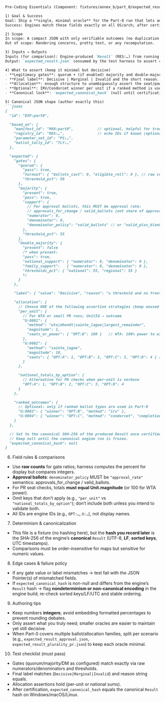 ````md
Pre-Coding Essentials (Component: fixtures/annex_b/part_0/expected_result.json, Version/FormulaID: VM-ENGINE v0) — 73/89

1) Goal & Success
Goal: Ship a **single, minimal oracle** for the Part-0 run that lets any engine compare its `Result` to fixed expectations (gates, allocations, final label) and, once certified, lock the canonical SHA-256 of the `Result`.
Success: Engines match these fields exactly on all OS/arch; after certification, `expected_canonical_hash` equals the SHA-256 of the canonical `Result` bytes (UTF-8, sorted keys, LF, UTC).

2) Scope
In scope: A compact JSON with only verifiable outcomes (no duplication of full `Result`).  
Out of scope: Rendering concerns, pretty text, or any recomputation.

3) Inputs → Outputs
Inputs (for comparison): Engine-produced `Result` (RES:…) from running Part-0 fixtures.  
Output: `expected_result.json` consumed by the test harness to assert correctness + (after certification) exact canonical hash.

4) What to assert (keep it minimal but decisive)
- **Legitimacy gates**: quorum + (if enabled) majority and double-majority, with raw numerators/denominators and thresholds.
- **Final label**: Decisive | Marginal | Invalid and the short reason.
- **Allocation**: enough structure to unambiguously assert the seat/power outcome. For PR, either per-unit allocations or national sums; for WTA, per-unit winner (100% power).
- **Optional**: IRV/Condorcet winner per unit if a ranked method is used (IDs only), tie policy note when relevant.
- **Canonical lock**: `expected_canonical_hash` (null until certification).

5) Canonical JSON shape (author exactly this)
```jsonc
{
  "id": "EXP:part0",

  "based_on": {
    "manifest_id": "MAN:part0",           // optional, helpful for traceability
    "registry_id": "REG:…",               // echo IDs if known (optional)
    "parameter_set_id": "PS:…",
    "ballot_tally_id": "TLY:…"
  },

  "expected": {
    "gates": {
      "quorum": {
        "pass": true,
        "turnout": { "ballots_cast": 0, "eligible_roll": 0 }, // raw counts
        "threshold_pct": 50
      },
      "majority": {
        "present": true,
        "pass": true,
        "support": {
          // For approval ballots, this MUST be approval rate:
          // approvals_for_change / valid_ballots (not share of approvals)
          "numerator": 0,
          "denominator": 0,
          "denominator_policy": "valid_ballots" // or "valid_plus_blank" or "approval_rate"
        },
        "threshold_pct": 55
      },
      "double_majority": {
        "present": false
        /* when present:
        "pass": true,
        "national_support": { "numerator": 0, "denominator": 0 },
        "family_support":   { "numerator": 0, "denominator": 0 },
        "thresholds_pct": { "national": 55, "regional": 55 }
        */
      }
    },

    "label": { "value": "Decisive", "reason": "≥ threshold and no frontier flags" },

    "allocation": {
      // Choose ONE of the following assertion strategies (keep unused key absent):
      "per_unit": {
        // For WTA or small PR runs; UnitId → outcome
        "U:0001": {
          "method": "wta|dhondt|sainte_lague|largest_remainder",
          "magnitude": 1,
          "seats_or_power": { "OPT:D": 100 }   // WTA: 100% power to winner
        },
        "U:0002": {
          "method": "sainte_lague",
          "magnitude": 10,
          "seats": { "OPT:A": 1, "OPT:B": 2, "OPT:C": 3, "OPT:D": 4 } // sums to magnitude
        }
      },

      "national_totals_by_option": {
        // Alternative for PR checks when per-unit is verbose
        "OPT:A": 1, "OPT:B": 2, "OPT:C": 3, "OPT:D": 4
      }
    },

    "ranked_outcomes": {
      // Optional: only if ranked ballot types are used in Part-0
      "U:0003": { "winner": "OPT:B", "method": "irv" },
      "U:0004": { "winner": "OPT:C", "method": "condorcet", "completion": "schulze" }
    }
  },

  // Set to the canonical SHA-256 of the produced Result once certified.
  // Keep null until the canonical engine run is frozen.
  "expected_canonical_hash": null
}
````

6. Field rules & comparisons

* Use **raw counts** for gate ratios; harness computes the percent for display but compares integers.
* **Approval ballots**: `denominator_policy` MUST be `"approval_rate"` semantics: approvals\_for\_change / valid\_ballots.
* For PR seat checks, totals **must equal Unit.magnitude** (or 100 for WTA power).
* Omit keys that don’t apply (e.g., `"per_unit"` vs `"national_totals_by_option"`); don’t include both unless you intend to validate both.
* All IDs are engine IDs (e.g., `OPT:…`, `U:…`), not display names.

7. Determinism & canonicalization

* This file is a fixture (no hashing here), but the **hash you record later** is the SHA-256 of the engine’s **canonical** `Result` (UTF-8, **LF**, **sorted keys**, UTC timestamps).
* Comparisons must be order-insensitive for maps but sensitive for numeric values.

8. Edge cases & failure policy

* If any gate value or label mismatches → test fail with the JSON Pointer(s) of mismatched fields.
* If `expected_canonical_hash` is non-null and differs from the engine’s `Result` hash → flag **nondeterminism or non-canonical encoding** in the engine build; re-check sorted keys/LF/UTC and stable ordering.

9. Authoring tips

* Keep numbers **integers**; avoid embedding formatted percentages to prevent rounding debates.
* Only assert what you truly need; smaller oracles are easier to maintain yet still decisive.
* When Part-0 covers multiple ballot/allocation families, split per scenario (e.g., `expected_result_approval.json`, `expected_result_plurality_pr.json`) to keep each oracle minimal.

10. Test checklist (must pass)

* Gates (quorum/majority/DM as configured) match exactly via raw numerators/denominators and thresholds.
* Final label matches (`Decisive|Marginal|Invalid`) and reason string equals.
* Allocation assertions hold (per-unit or national sums).
* After certification, `expected_canonical_hash` equals the canonical `Result` hash on Windows/macOS/Linux.

```
```
